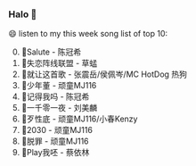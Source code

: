 

### Halo 👋

😄 listen to my this week song list of top 10:

0. 🌈Salute - 陈冠希
1. 🌈失恋阵线联盟 - 草蜢
2. 🌈就让这首歌 - 张震岳/侯佩岑/MC HotDog 热狗
3. 🌈少年董 - 顽童MJ116
4. 🌈记得我吗 - 陈冠希
5. 🌈一千零一夜 - 刘美麟
6. 🌈歹性底 - 顽童MJ116/小春Kenzy
7. 🌈2030 - 顽童MJ116
8. 🌈脱罪 - 顽童MJ116
9. 🌈Play我呸 - 蔡依林

